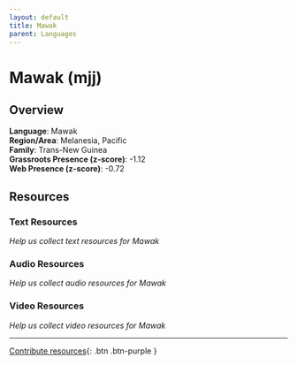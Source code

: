 ```yaml
---
layout: default
title: Mawak
parent: Languages
---
```


# Mawak (mjj)

## Overview

**Language**: Mawak  
**Region/Area**: Melanesia, Pacific  
**Family**: Trans-New Guinea  
**Grassroots Presence (z-score)**: -1.12  
**Web Presence (z-score)**: -0.72  

## Resources

### Text Resources
*Help us collect text resources for Mawak*

### Audio Resources
*Help us collect audio resources for Mawak*

### Video Resources
*Help us collect video resources for Mawak*

---

[Contribute resources](https://forms.office.com/e/1SfLJx3u1r){: .btn .btn-purple }
